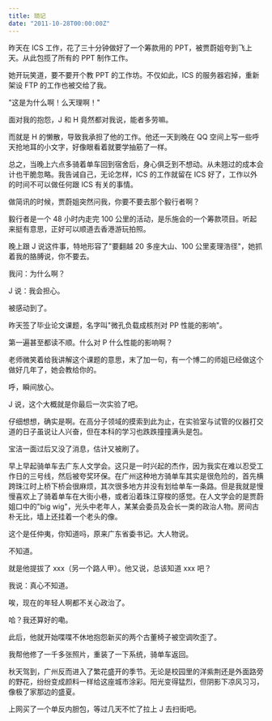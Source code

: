 ```yaml
---
title: 琐记
date: "2011-10-28T00:00:00Z"
---
```


昨天在 ICS 工作，花了三十分钟做好了一个筹款用的 PPT，被贾蔚姐夸到飞上天。从此包揽了所有的 PPT 制作工作。

她开玩笑道，要不要开个教 PPT 的工作坊。不仅如此，ICS 的服务器宕掉，重新架设 FTP 的工作也被交给了我。

"这是为什么啊！么天理啊！"

面对我的抱怨，J 和 H 竟然都对我说，能者多劳嘛。

而就是 H 的懒散，导致我承担了他的工作。他还一天到晚在 QQ 空间上写一些呼天抢地耳的小文字，好像眼看着就要学抽筋了一样。

总之，当晚上六点多骑着单车回到宿舍后，身心俱乏到不想动。从未翘过的成本会计也干脆忽略。我告诫自己，无论怎样，ICS 的工作就留在 ICS 好了，工作以外的时间不可以做任何跟 ICS 有关的事情。

做简讯的时候，贾蔚姐突然问我，你要不要去那个毅行者啊？

毅行者是一个 48 小时内走完 100 公里的活动，是乐施会的一个筹款项目。听起来挺有意思，正好可以顺道去香港游玩拍照。

晚上跟 J 说这件事，特地形容了"要翻越 20 多座大山、100 公里麦理浩径"，她抓着我的胳膊说，你不要去。

我问：为什么啊？

J 说：我会担心。

被感动到了。

昨天签了毕业论文课题，名字叫"微孔负载成核剂对 PP 性能的影响"。

第一遍甚至都读不顺。什么对 P 什么性能的影响啊？

老师微笑着给我讲解这个课题的意思，末了加一句，有一个博二的师姐已经做这个做好几年了，她会教给你的。

呼，瞬间放心。

J 说，这个大概就是你最后一次实验了吧。

仔细想想，确实是啊。在高分子领域的摸索到此为止，在实验室与试管的仪器打交道的日子虽说让人兴奋，但在本科的学习也跌跌撞撞满头是包。

宝洁一面过后又没了消息，估计又被刷了。

早上早起骑单车去广东人文学会。这只是一时兴起的杰作，因为我实在难以忍受工作日的三号线，然后被夸奖环保。在广州这种地方骑单车其实是很危险的，首先横跨珠江时上桥下桥会很麻烦，其次很多地方并没有划给单车一条路。但是我就是慢慢喜欢上了骑着单车在大街小巷，或者沿着珠江穿梭的感觉。在人文学会的是贾蔚姐口中的"big wig"，光头中老年人，某某会委员及会长一类的政治人物。房间古朴无比，墙上还挂着一个老头的像。

这个是任仲夷，你知道吗，原来广东省委书记。大人物说。

不知道。

就是他提拔了 xxx（另一个路人甲）。他又说，总该知道 xxx 吧？

我说：真心不知道。

唉，现在的年轻人啊都不关心政治了。

哈？我还算好的嘞。

此后，他就开始喋喋不休地抱怨新买的两个古董椅子被空调吹歪了。

我帮他修了一千多张照片，重装了一下系统，骑单车返回。

秋天驾到，广州反而进入了繁花盛开的季节。无论是校园里的洋紫荆还是外面路旁的野花，纷纷变成颜料一样给这座城市涂彩。阳光变得猛烈，但阴影下凉风习习，像极了家那边的盛夏。

上网买了一个单反内胆包，等过几天不忙了拉上 J 去扫街吧。
